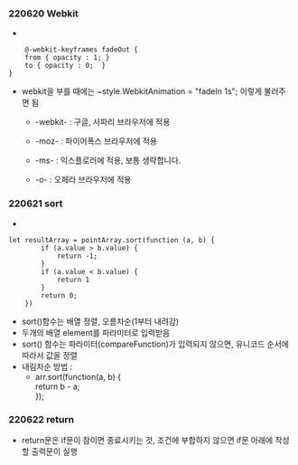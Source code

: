 ### 220620 Webkit
-  
```
    @-webkit-keyframes fadeOut {
    from { opacity : 1; }
    to { opacity : 0;  }
}
```
- webkit을 부를 때에는 ~style.WebkitAnimation = "fadeIn 1s"; 이렇게 불러주면 됨
    -  -webkit- : 구글, 사파리 브라우저에 적용

    -  -moz- : 파이어폭스 브라우저에 적용

    -  -ms- : 익스플로러에 적용, 보통 생략합니다.

    -  -o- : 오페라 브라우저에 적용

### 220621 sort
-     
```
let resultArray = pointArray.sort(function (a, b) {
        if (a.value > b.value) {
            return -1;
        }
        if (a.value < b.value) {
            return 1
        }
        return 0;
    })
```
-   sort()함수는 배열 정렬, 오름차순(1부터 내려감)
-   두개의 배열 element를 파라미터로 입력받음
-   sort() 함수는 파라미터(compareFunction)가 입력되지 않으면, 유니코드 순서에 따라서 값을 정렬
-   내림차순 방법 :
    -   arr.sort(function(a, b)  {<br>
  return b - a;<br>
});

### 220622 return
-   return문은 if문이 참이면 종료시키는 것, 조건에 부합하지 않으면 if문 아래에 작성할 출력문이 실행